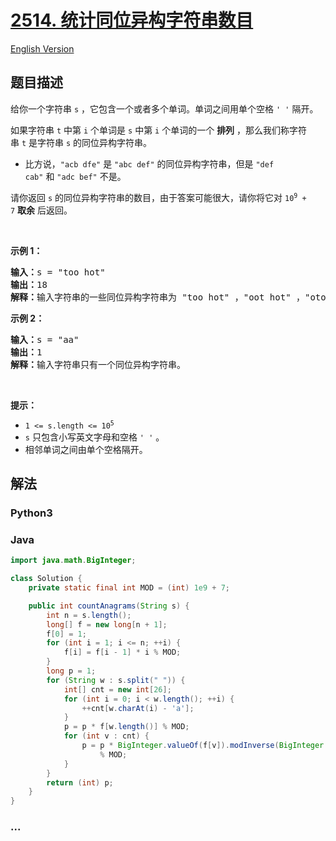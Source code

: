 # [2514. 统计同位异构字符串数目](https://leetcode.cn/problems/count-anagrams)

[English Version](/solution/2500-2599/2514.Count%20Anagrams/README_EN.md)

## 题目描述

<!-- 这里写题目描述 -->

<p>给你一个字符串&nbsp;<code>s</code>&nbsp;，它包含一个或者多个单词。单词之间用单个空格&nbsp;<code>' '</code>&nbsp;隔开。</p>

<p>如果字符串 <code>t</code>&nbsp;中第 <code>i</code>&nbsp;个单词是 <code>s</code>&nbsp;中第 <code>i</code>&nbsp;个单词的一个&nbsp;<strong>排列</strong>&nbsp;，那么我们称字符串&nbsp;<code>t</code>&nbsp;是字符串&nbsp;<code>s</code>&nbsp;的同位异构字符串。</p>

<ul>
	<li>比方说，<code>"acb dfe"</code>&nbsp;是&nbsp;<code>"abc def"</code>&nbsp;的同位异构字符串，但是&nbsp;<code>"def cab"</code>&nbsp;和&nbsp;<code>"adc bef"</code>&nbsp;不是。</li>
</ul>

<p>请你返回<em>&nbsp;</em><code>s</code>&nbsp;的同位异构字符串的数目，由于答案可能很大，请你将它对&nbsp;<code>10<sup>9</sup> + 7</code>&nbsp;<strong>取余</strong> 后返回。</p>

<p>&nbsp;</p>

<p><strong>示例 1：</strong></p>

<pre><b>输入：</b>s = "too hot"
<b>输出：</b>18
<b>解释：</b>输入字符串的一些同位异构字符串为 "too hot" ，"oot hot" ，"oto toh" ，"too toh" 以及 "too oht" 。
</pre>

<p><strong>示例 2：</strong></p>

<pre><b>输入：</b>s = "aa"
<b>输出：</b>1
<strong>解释：</strong>输入字符串只有一个同位异构字符串。</pre>

<p>&nbsp;</p>

<p><strong>提示：</strong></p>

<ul>
	<li><code>1 &lt;= s.length &lt;= 10<sup>5</sup></code></li>
	<li><code>s</code> 只包含小写英文字母和空格&nbsp;<code>' '</code>&nbsp;。</li>
	<li>相邻单词之间由单个空格隔开。</li>
</ul>

## 解法

<!-- 这里可写通用的实现逻辑 -->

<!-- tabs:start -->

### **Python3**

<!-- 这里可写当前语言的特殊实现逻辑 -->





### **Java**

<!-- 这里可写当前语言的特殊实现逻辑 -->

```java
import java.math.BigInteger;

class Solution {
    private static final int MOD = (int) 1e9 + 7;

    public int countAnagrams(String s) {
        int n = s.length();
        long[] f = new long[n + 1];
        f[0] = 1;
        for (int i = 1; i <= n; ++i) {
            f[i] = f[i - 1] * i % MOD;
        }
        long p = 1;
        for (String w : s.split(" ")) {
            int[] cnt = new int[26];
            for (int i = 0; i < w.length(); ++i) {
                ++cnt[w.charAt(i) - 'a'];
            }
            p = p * f[w.length()] % MOD;
            for (int v : cnt) {
                p = p * BigInteger.valueOf(f[v]).modInverse(BigInteger.valueOf(MOD)).intValue()
                    % MOD;
            }
        }
        return (int) p;
    }
}
```









### **...**

```

```


